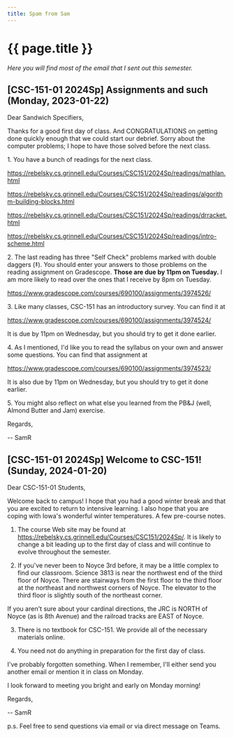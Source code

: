 ```yaml
---
title: Spam from Sam
---
```

# {{ page.title }}

_Here you will find most of the email that I sent out this semester._

## [CSC-151-01 2024Sp] Assignments and such (Monday, 2023-01-22)

Dear Sandwich Specifiers,

Thanks for a good first day of class. And CONGRATULATIONS on getting done quickly enough that we could start our debrief. Sorry about the computer problems; I hope to have those solved before the next class.

1\. You have a bunch of readings for the next class.

<https://rebelsky.cs.grinnell.edu/Courses/CSC151/2024Sp/readings/mathlan.html>

<https://rebelsky.cs.grinnell.edu/Courses/CSC151/2024Sp/readings/algorithm-building-blocks.html>

<https://rebelsky.cs.grinnell.edu/Courses/CSC151/2024Sp/readings/drracket.html>

<https://rebelsky.cs.grinnell.edu/Courses/CSC151/2024Sp/readings/intro-scheme.html>

2\. The last reading has three "Self Check" problems marked with double daggers (‡). You should enter your answers to those problems on the reading assignment on Gradescope.  **Those are due by 11pm on Tuesday.** I am more likely to read over the ones that I receive by 8pm on Tuesday.

<https://www.gradescope.com/courses/690100/assignments/3974526/>

3\. Like many classes, CSC-151 has an introductory survey. You can find it at

<https://www.gradescope.com/courses/690100/assignments/3974524/>

It is due by 11pm on Wednesday, but you should try to get it done earlier.

4\. As I mentioned, I'd like you to read the syllabus on your own and answer some questions. You can find that assignment at

<https://www.gradescope.com/courses/690100/assignments/3974523/>

It is also due by 11pm on Wednesday, but you should try to get it done earlier.

5\. You might also reflect on what else you learned from the PB&J (well, Almond Butter and Jam) exercise.

Regards,

-- SamR

## [CSC-151-01 2024Sp] Welcome to CSC-151! (Sunday, 2024-01-20)

Dear CSC-151-01 Students,

Welcome back to campus! I hope that you had a good winter break and that you are excited to return to intensive learning. I also hope that you are coping with Iowa's wonderful winter temperatures. A few pre-course notes.

1. The course Web site may be found at <https://rebelsky.cs.grinnell.edu/Courses/CSC151/2024Sp/>.  It is likely to change a bit leading up to the first day of class and will continue to evolve throughout the semester.

2. If you've never been to Noyce 3rd before, it may be a little complex to find our classroom.  Science 3813 is near the northwest end of the third floor of Noyce. There are stairways from the first floor to the third floor at the northeast and northwest corners of Noyce. The elevator to the third floor is slightly south of the northeast corner.

If you aren't sure about your cardinal directions, the JRC is NORTH of Noyce (as is 8th Avenue) and the railroad tracks are EAST of Noyce.

3. There is no textbook for CSC-151. We provide all of the necessary materials online.

4. You need not do anything in preparation for the first day of class.

I've probably forgotten something. When I remember, I'll either send you another email or mention it in class on Monday.

I look forward to meeting you bright and early on Monday morning!

Regards,

-- SamR

p.s. Feel free to send questions via email or via direct message on Teams.



